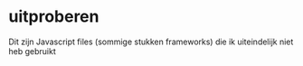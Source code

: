 # uitproberen
Dit zijn Javascript files (sommige stukken frameworks) die ik uiteindelijk niet heb gebruikt
